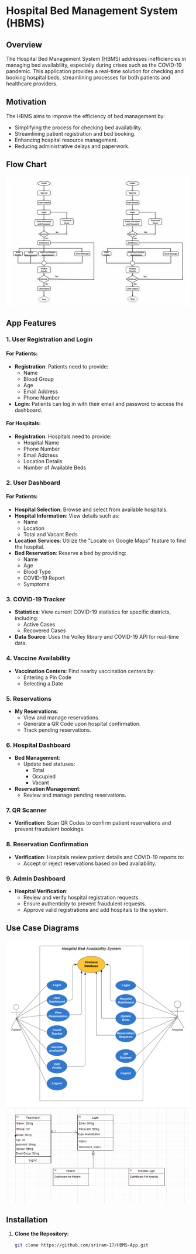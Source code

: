 # Hospital Bed Management System (HBMS)

## Overview

The Hospital Bed Management System (HBMS) addresses inefficiencies in managing bed availability, especially during crises such as the COVID-19 pandemic. This application provides a real-time solution for checking and booking hospital beds, streamlining processes for both patients and healthcare providers.

## Motivation

The HBMS aims to improve the efficiency of bed management by:
- Simplifying the process for checking bed availability.
- Streamlining patient registration and bed booking.
- Enhancing hospital resource management.
- Reducing administrative delays and paperwork.

## Flow Chart
![Application Flow Chart](images/flowchart.JPG)
## App Features

### 1. User Registration and Login

#### For Patients:
- **Registration**: Patients need to provide:
  - Name
  - Blood Group
  - Age
  - Email Address
  - Phone Number
- **Login**: Patients can log in with their email and password to access the dashboard.

#### For Hospitals:
- **Registration**: Hospitals need to provide:
  - Hospital Name
  - Phone Number
  - Email Address
  - Location Details
  - Number of Available Beds

### 2. User Dashboard

#### For Patients:
- **Hospital Selection**: Browse and select from available hospitals.
- **Hospital Information**: View details such as:
  - Name
  - Location
  - Total and Vacant Beds
- **Location Services**: Utilize the "Locate on Google Maps" feature to find the hospital.
- **Bed Reservation**: Reserve a bed by providing:
  - Name
  - Age
  - Blood Type
  - COVID-19 Report
  - Symptoms

### 3. COVID-19 Tracker

- **Statistics**: View current COVID-19 statistics for specific districts, including:
  - Active Cases
  - Recovered Cases
- **Data Source**: Uses the Volley library and COVID-19 API for real-time data.

### 4. Vaccine Availability

- **Vaccination Centers**: Find nearby vaccination centers by:
  - Entering a Pin Code
  - Selecting a Date

### 5. Reservations

- **My Reservations**:
  - View and manage reservations.
  - Generate a QR Code upon hospital confirmation.
  - Track pending reservations.

### 6. Hospital Dashboard

- **Bed Management**:
  - Update bed statuses:
    - Total
    - Occupied
    - Vacant
- **Reservation Management**:
  - Review and manage pending reservations.

### 7. QR Scanner

- **Verification**: Scan QR Codes to confirm patient reservations and prevent fraudulent bookings.

### 8. Reservation Confirmation

- **Verification**: Hospitals review patient details and COVID-19 reports to:
  - Accept or reject reservations based on bed availability.

### 9. Admin Dashboard

- **Hospital Verification**:
  - Review and verify hospital registration requests.
  - Ensure authenticity to prevent fraudulent requests.
  - Approve valid registrations and add hospitals to the system.

## Use Case Diagrams

![Use Case Diagram 1](images/UsecaseDiagram.png)
![Use Case Diagram 2](images/diagram.PNG)
## Installation

1. **Clone the Repository:**
   ```bash
   git clone https://github.com/sriram-17/HBMS-App.git
